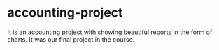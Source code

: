 # accounting-project
It is an accounting project with showing beautiful reports in the form of charts. It was our final project in the course.
